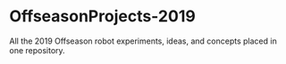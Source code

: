 # OffseasonProjects-2019
All the 2019 Offseason robot experiments, ideas, and concepts placed in one repository. 
